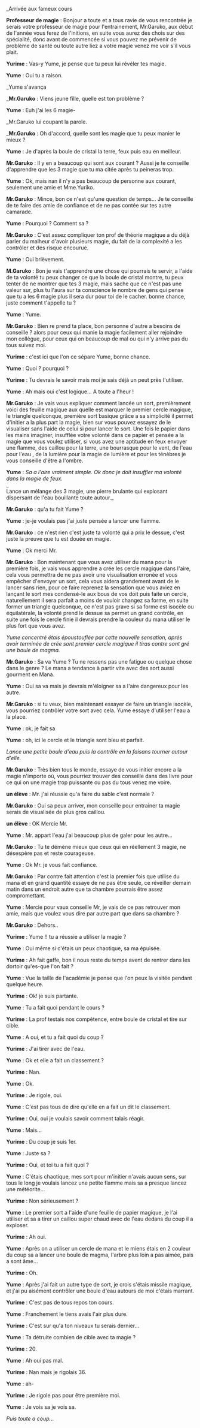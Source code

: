   

  
_Arrivée aux fameux cours  
  
**Professeur de magie** : Bonjour a toute et a tous ravie de vous rencontrée je serais votre professeur de magie pour l'entrainement, Mr.Garuko, aux début de l'année vous ferez de l'initions, en suite vous aurez des chois sur des spécialité, donc avant de commencée si vous pouvez me prévenir de problème de santé ou toute autre liez a votre magie venez me voir s'il vous plait.  
  
**Yurime** : Vas-y Yume, je pense que tu peux lui révéler tes magie.  
  
**Yume** : Oui tu a raison.  
  
_Yume s'avança  
  
_**Mr.Garuko** : Viens jeune fille, quelle est ton problème ?  
  
**Yume** : Euh j'ai les 6 magie-  
  
_Mr.Garuko lui coupant la parole.  
  
_**Mr.Garuko** : Oh d'accord, quelle sont les magie que tu peux manier le mieux ?  
  
**Yume** : Je d'après la boule de cristal la terre, feux puis eau en meilleur.  
  
**Mr.Garuko** : Il y en a beaucoup qui sont aux courant ? Aussi je te conseille d'apprendre que les 3 magie que tu ma citée après tu peineras trop.  
  
**Yume** : Ok, mais nan il n'y a pas beaucoup de personne aux courant, seulement une amie et Mme.Yuriko.  
  
**Mr.Garuko** : Mince, bon ce n'est qu'une question de temps... Je te conseille de te faire des amie de confiance et de ne pas contée sur tes autre camarade.  
  
**Yume** : Pourquoi ? Comment sa ?  
  
**Mr.Garuko** : C'est assez compliquer ton prof de théorie magique a du déjà parler du malheur d'avoir plusieurs magie, du fait de la complexité a les contrôler et des risque encourue.  
  
**Yume** : Oui brièvement.  
  
**M.Garuko** : Bon je vais t'apprendre une chose qui pourrais te servir, a l'aide de ta volonté tu peux changer ce que la boule de cristal montre, tu peux tenter de ne montrer que tes 3 magie, mais sache que ce n'est pas une valeur sur, plus tu l'aura sur ta conscience le nombre de gens qui pense que tu a les 6 magie plus il sera dur pour toi de le cacher. bonne chance, juste comment t'appelle tu ?  
  
**Yume** : Yume.  
  
**Mr.Garuko** : Bien re prend ta place, bon personne d'autre a besoins de conseille ? alors pour ceux qui manie la magie facilement aller rejoindre mon collègue, pour ceux qui on beaucoup de mal ou qui n'y arrive pas du tous suivez moi.  
  
**Yurime** : c'est ici que l'on ce sépare Yume, bonne chance.  
  
**Yume** : Quoi ? pourquoi ?  
  
**Yurime** : Tu devrais le savoir mais moi je sais déjà un peut près l'utiliser.  
  
**Yume** : Ah mais oui c'est logique... A toute a l'heur !  
  
**Mr.Garuko** : Je vais vous expliquer comment lancée un sort, premièrement voici des feuille magique aux quelle est marquer le premier cercle magique, le triangle quelconque, première sort basique grâce a sa simplicité il permet d'initier a la plus part la magie, bien sur vous pouvez essayez de le visualiser sans l'aide de celui si pour lancer le sort. Une fois le papier dans les mains imaginer, insufflée votre volonté dans ce papier et pensée a la magie que vous voulez utiliser, si vous avez une aptitude en feux envoyer une flamme, des caillou pour la terre, une bourrasque pour le vent, de l'eau pour l'eau , de la lumière pour la magie de lumière et pour les ténèbres je vous conseille d'être a l'ombre.  
  
**Yume** : _Sa a l'aire vraiment simple. Ok donc je doit insuffler ma volonté dans la magie de feux._  
_  
Lance un mélange des 3 magie, une pierre brulante qui explosant dispersant de l'eau bouillante toute autour._  
  
**Mr.Garuko** : qu'a tu fait Yume ?  
  
**Yume** : je-je voulais pas j'ai juste pensée a lancer une flamme.  
  
**Mr.Garuko** : ce n'est rien c'est juste ta volonté qui a prix le dessue, c'est juste la preuve que tu est douée en magie.  
  
**Yume** : Ok merci Mr.  
  
**Mr.Garuko** : Bon maintenant que vous avez utiliser du mana pour la première fois, je vais vous apprendre a crée les cercle magique dans l'aire, cela vous permettra de ne pas avoir une visualisation erronée et vous empêcher d'envoyer un sort, cela vous aidera grandement avant de le lancer sans rien, pour ce faire reprenez la sensation que vous aviez en lançant le sort mes condensé-le aux bous de vos doit puis faite un cercle, naturellement il sera parfait a moins de vouloir changez sa forme, en suite former un triangle quelconque, ce n'est pas grave si sa forme est isocèle ou équilatérale, la volonté prend le dessue sa permet un grand contrôle, en suite une fois le cercle finie il devrais prendre la couleur du mana utiliser le plus fort que vous avez.  
  
_Yume concentré étais époustouflée par cette nouvelle sensation, après avoir terminée de crée sont premier cercle magique il tiras contre sont gré une boule de magma._  
  
  
**Mr.Garuko** : Sa va Yume ? Tu ne ressens pas une fatigue ou quelque chose dans le genre ? Le mana a tendance à partir vite avec des sort aussi gourment en Mana.  
  
**Yume** : Oui sa va mais je devrais m'éloigner sa a l'aire dangereux pour les autre.  
  
**Mr.Garuko** : si tu veux, bien maintenant essayer de faire un triangle isocèle, vous pourriez contrôler votre sort avec cela. Yume essaye d'utiliser l'eau a la place.  
  
**Yume** : ok, je fait sa  
  
**Yume** : oh, ici le cercle et le triangle sont bleu et parfait.  
  
_Lance une petite boule d'eau puis la contrôle en la faisans tourner autour d'elle._  
  
**Mr.Garuko** : Très bien tous le monde, essaye de vous initier encore a la magie n'importe où, vous pourriez trouver des conseille dans des livre pour ce qui on une magie trop puissante ou pas du tous venez me voire.  
  
**un élève** : Mr. j'ai réussie qu'a faire du sable c'est normale ?  
  
**Mr.Garuko** : Oui sa peux arriver, mon conseille pour entrainer ta magie serais de visualisée de plus gros caillou.  
  
**un élève** : OK Mercie Mr.  
  
**Yume** : Mr. appart l'eau j'ai beaucoup plus de galer pour les autre...  
  
**Mr.Garuko** : Tu te démène mieux que ceux qui en réellement 3 magie, ne désespère pas et reste courageuse.  
  
**Yume** : Ok Mr. je vous fait confiance.  
  
**Mr.Garuko** : Par contre fait attention c'est la premier fois que utilise du mana et en grand quantité essaye de ne pas être seule, ce réveiller demain matin dans un endroit autre que ta chambre pourrais être assez compromettant.  
  
**Yume** : Mercie pour vaux conseille Mr, je vais de ce pas retrouver mon amie, mais que voulez vous dire par autre part que dans sa chambre ?  
  
**Mr.Garuko** : Dehors..  
  
**Yurime** : Yume !! tu a réussie a utiliser la magie ?  
  
**Yume** : Oui même si c'étais un peux chaotique, sa ma épuisée.  
  
**Yurime** : Ah fait gaffe, bon il nous reste du temps avent de rentrer dans les dortoir qu'es-que l'on fait ?  
  
**Yume** : Vue la taille de l'académie je pense que l'on peux la visitée pendant quelque heure.  
  
**Yurime** : Ok! je suis partante.  
  
**Yume** : Tu a fait quoi pendant le cours ?  
  
**Yurime** : La prof testais nos compétence, entre boule de cristal et tire sur cible.  
  
**Yume** : A oui, et tu a fait quoi du coup ?  
  
**Yurime** : J'ai tirer avec de l'eau.  
  
**Yume** : Ok et elle a fait un classement ?  
  
**Yurime** : Nan.  
  
**Yume** : Ok.  
  
**Yurime** : Je rigole, oui.  
  
**Yume** : C'est pas tous de dire qu'elle en a fait un dit le classement.  
  
**Yurime** : Oui, oui je voulais savoir comment talais réagir.  
  
**Yume** : Mais...  
  
**Yurime** : Du coup je suis 1er.  
  
**Yume** : Juste sa ?  
  
**Yurime** : Oui, et toi tu a fait quoi ?  
  
**Yume** : C'étais chaotique, mes sort pour m'initier n'avais aucun sens, sur tous le long je voulais lancez une petite flamme mais sa a presque lancez une météorite...  
  
**Yurime** : Non sérieusement ?  
  
**Yume** : Le premier sort a l'aide d'une feuille de papier magique, je l'ai utiliser et sa a tirer un caillou super chaud avec de l'eau dedans du coup il a exploser.  
  
**Yurime** : Ah oui.  
  
**Yume** : Après on a utiliser un cercle de mana et le miens étais en 2 couleur du coup sa a lancer une boule de magma, l'arbre plus loin a pas aimée, pais a sont âme...  
  
**Yurime** : Oh.  
  
**Yume** : Après j'ai fait un autre type de sort, je crois s'étais missile magique, et j'ai pu aisément contrôler une boule d'eau autours de moi c'étais marrant.  
  
**Yurime** : C'est pas de tous repos ton cours.  
  
**Yume** : Franchement le tiens avais l'air plus dure.  
  
**Yurime** : C'est sur qu'a ton niveaux tu serais dernier...  
  
**Yume** : Ta détruite combien de cible avec ta magie ?  
  
**Yurime** : 20.  
  
**Yume** : Ah oui pas mal.  
  
**Yurime** : Nan mais je rigolais 36.  
  
**Yume** : ah-  
  
**Yurime** : Je rigole pas pour être première moi.  
  
**Yume** : Je vois sa je vois sa.  
  
_Puis toute a coup..._